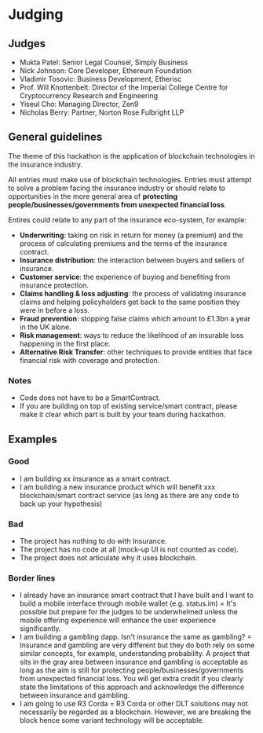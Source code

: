 # Judging

## Judges

- Mukta Patel: Senior Legal Counsel, Simply Business
- Nick Johnson: Core Developer, Ethereum Foundation
- Vladimir Tosovic: Business Development, Etherisc
- Prof. Will Knottenbelt: Director of the Imperial College Centre for Cryptocurrency Research and Engineering
- Yiseul Cho: Managing Director, Zen9
- Nicholas Berry: Partner, Norton Rose Fulbright LLP

## General guidelines

The theme of this hackathon is the application of blockchain technologies in the insurance industry.

All entries must make use of blockchain technologies. Entries must attempt to solve a problem facing the insurance industry or should relate to opportunities in the more general area of **protecting people/businesses/governments from unexpected financial loss**.

Entires could relate to any part of the insurance eco-system, for example:
- **Underwriting**: taking on risk in return for money (a premium) and the process of calculating premiums and the terms of the insurance contract.
- **Insurance distribution**: the interaction between buyers and sellers of insurance.
- **Customer service**: the experience of buying and benefiting from insurance protection.
- **Claims handling & loss adjusting**: the process of validating insurance claims and helping policyholders get back to the same position they were in before a loss.
- **Fraud prevention**: stopping false claims which amount to £1.3bn a year in the UK alone.
- **Risk management**: ways to reduce the likelihood of an insurable loss happening in the first place.
- **Alternative Risk Transfer**: other techniques to provide entities that face financial risk with coverage and protection.

### Notes
- Code does not have to be a SmartContract.
- If you are building on top of existing service/smart contract, please make it clear  which part is built by your team during hackathon.


## Examples

### Good

- I am building xx insurance as a smart contract.
- I am building a new insurance product which will benefit xxx blockchain/smart contract service (as long as there are any code to back up your hypothesis)

### Bad

- The project has nothing to do with Insurance.
- The project has no code at all (mock-up UI is not counted as code).
- The project does not articulate why it uses blockchain.

### Border lines

- I already have an insurance smart contract that I have built and I want to build a mobile interface through mobile wallet (e.g. status.im) = It's possible but prepare for the judges to be underwhelmed unless the mobile offering experience will enhance the user experience significantly.
- I am building a gambling dapp. Isn't insurance the same as gambling? = Insurance and gambling are very different but they do both rely on some similar concepts, for example, understanding probability. A project that sits in the gray area between insurance and gambling is acceptable as long as the aim is still for protecting people/businesses/governments from unexpected financial loss. You will get extra credit if you clearly state the limitations of this approach and acknowledge the difference between insurance and gambling.
- I am going to use R3 Corda = R3 Corda or other DLT solutions may not necessarily be regarded as a blockchain. However, we are breaking the block hence some variant technology will be acceptable.

